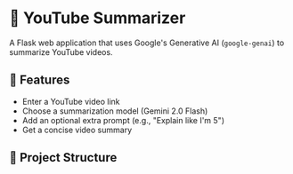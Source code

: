 # 🎥 YouTube Summarizer

A Flask web application that uses Google's Generative AI (`google-genai`) to summarize YouTube videos.

## 🚀 Features
- Enter a YouTube video link
- Choose a summarization model (Gemini 2.0 Flash)
- Add an optional extra prompt (e.g., "Explain like I'm 5")
- Get a concise video summary

## 📂 Project Structure
